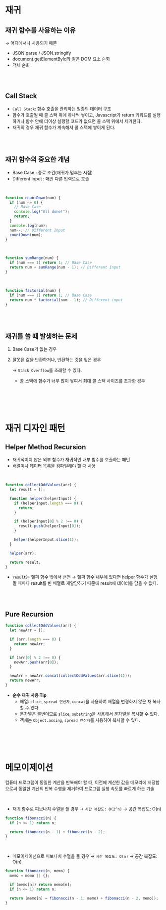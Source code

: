 # 재귀

## 재귀 함수를 사용하는 이유

→ 어디에서나 사용되기 때문

- JSON.parse / JSON.stringify
- document.getElementById와 같은 DOM 요소 순회
- 객체 순회

<br /><br />

## Call Stack

- `Call Stack`: 함수 호출을 관리하는 일종의 데이터 구조
- 함수가 호출될 때 콜 스택 위에 하나씩 쌓이고, Javascript가 return 키워드를 실행하거나 함수 안에 더이상 실행할 코드가 없으면 콜 스택 위에서 제거한다.
- 재귀의 경우 재귀 함수가 계속해서 콜 스택에 쌓이게 된다.

<br /><br />

## 재귀 함수의 중요한 개념

- Base Case : 종료 조건(재귀가 멈추는 시점)
- Different Input : 매번 다른 입력으로 호출

<br />

```jsx
function countDown(num) {
  if (num <= 0) {
    // Base Case
    console.log("All done!");
    return;
  }
  console.log(num);
  num--; // Different Input
  countDown(num);
}
```

<br />

```jsx
function sumRange(num) {
  if (num === 1) return 1; // Base Case
  return num + sumRange(num - 1); // Different Input
}
```

<br />

```jsx
function factorial(num) {
  if (num === 1) return 1; // Base Case
  return num * factorial(num - 1); // Different input
}
```

<br /><br />

## 재귀를 쓸 때 발생하는 문제

1. Base Case가 없는 경우
2. 잘못된 값을 반환하거나, 반환하는 것을 잊은 경우

   → `Stack Overflow`를 초래할 수 있다.

   - 콜 스택에 함수가 너무 많이 쌓여서 최대 콜 스택 사이즈를 초과한 경우

<br /><br /><br /><br />

# 재귀 디자인 패턴

## Helper Method Recursion

- 재귀적이지 않은 외부 함수가 재귀적인 내부 함수를 호출하는 패턴
- 배열이나 데이터 목록을 컴파일해야 할 때 사용

<br />

```jsx
function collectOddValues(arr) {
  let result = [];

  function helper(helperInput) {
    if (helperInput.length === 0) {
      return;
    }

    if (helperInput[0] % 2 !== 0) {
      result.push(helperInput[0]);
    }

    helper(helperInput.slice(1));
  }

  helper(arr);

  return result;
}
```

- `result`는 헬퍼 함수 밖에서 선언
  → 헬퍼 함수 내부에 있다면 helper 함수가 실행될 때마다 result를 빈 배열로 재할당하기 때문에 result에 데이터를 담을 수 없다.

<br /><br />

## Pure Recursion

```jsx
function collectOddValues(arr) {
  let newArr = [];

  if (arr.length === 0) {
    return newArr;
  }

  if (arr[0] % 2 !== 0) {
    newArr.push(arr[0]);
  }

  newArr = newArr.concat(collectOddValues(arr.slice(1)));
  return newArr;
}
```

- **순수 재귀 사용 Tip**
  - 배열: `slice`, `spread 연산자`, `concat`을 사용하여 배열을 변경하지 않은 채 복사할 수 있다.
  - 문자열은 불변이므로 `slice`, `substring`을 사용해서 문자열을 복사할 수 있다.
  - 객체는 `Object.assing`, `spread 연산자`를 사용하여 복사할 수 있다.

<br /><br /><br /><br />

# 메모이제이션

컴퓨터 프로그램이 동일한 계산을 반복해야 할 때, 이전에 계산한 값을 메모리에 저장함으로써 동일한 계산의 반복 수행을 제거하여 프로그램 실행 속도를 빠르게 하는 기술

<br />

- 재귀 함수로 피보나치 수열을 풀 경우
  → `시간 복잡도: O(2^n)`
  → 공간 복잡도: O(n)

```jsx
function fibonacci(n) {
  if (n <= 1) return n;

  return fibonacci(n - 1) + fibonacci(n - 2);
}
```

<br />

- 메모이제이션으로 피보나치 수열을 풀 경우
  → `시간 복잡도: O(n)`
  → 공간 복잡도: O(n)

```jsx
function fibonacci(n, memo) {
  memo = memo || {};

  if (memo[n]) return memo[n];
  if (n <= 1) return n;

  return (memo[n] = fibonacci(n - 1, memo) + fibonacci(n - 2, memo));
}
```
